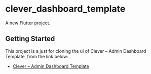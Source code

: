 # clever_dashboard_template

A new Flutter project.

## Getting Started

This project is a just for cloning the ui of Clever – Admin Dashboard Template, from the link below:

- [Clever – Admin Dashboard Template](https://themes.getbootstrap.com/product/clever-admin-dashboard-template/)


